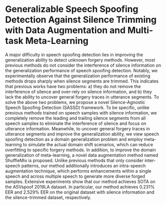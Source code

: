 # Generalizable Speech Spoofing Detection Against Silence Trimming with Data Augmentation and Multi-task Meta-Learning
A major difficulty in speech spoofing detection lies in improving the generalization ability to detect unknown forgery methods. However, most previous methods do not consider the interference of silence information on the generalization performance of speech spoofing detection. Notably, we experimentally observe that the generalization performance of existing methods drops sharply when silence segments are trimmed. This indicates that previous works have two problems: a) they do not remove the interference of silence and over-rely on silence information, and b) they lack the ability to uncover general forgery traces in utterance segments. To solve the above two problems, we propose a novel Silence-Agnostic Speech Spoofing Detection (SASSD) framework. To be specific, unlike previous methods trained on speech samples with silence information, we completely remove the leading and trailing silence segments from all speech samples to eliminate the interference of silence and focus on utterance information. Meanwhile, to uncover general forgery traces in utterance segments and improve the generalization ability, we view speech spoofing detection as a domain generalization problem and employ meta-learning to simulate the actual domain shift scenarios, which can reduce overfitting to specific forgery methods. In addition, to improve the domain generalization of meta-learning, a novel data augmentation method named ShuffleMix is proposed. Unlike previous methods that only consider inter-speech patterns, our method additionally introduces an intra-speech augmentation technique, which performs enhancements within a single speech and across multiple speech to generate more diverse forged samples. Extensive experiments show that our method achieves SOTA on the ASVspoof 2019LA dataset. In particular, our method achieves 0.231% EER and 2.529% EER on the original dataset with silence information and the silence-trimmed dataset, respectively.
